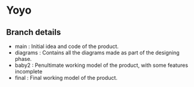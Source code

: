 # Yoyo

## Branch details

- main : Initial idea and code of the product.
- diagrams : Contains all the diagrams made as part of the designing phase.
- baby2 : Penultimate working model of the product, with some features incomplete
- final : Final working model of the product.
